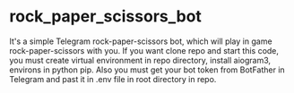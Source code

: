 # rock_paper_scissors_bot
It's a simple Telegram rock-paper-scissors bot, which will play in game rock-paper-scissors with you. 
If you want clone repo and start this code, you must create virtual environment in repo directory, install aiogram3, environs in python pip. 
Also you must get your bot token from BotFather in Telegram and past it in .env file in root directory in repo.
